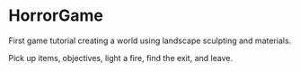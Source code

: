 # HorrorGame
 
 First game tutorial creating a world using landscape sculpting and materials.
 
 Pick up items, objectives, light a fire, find the exit, and leave.
 
